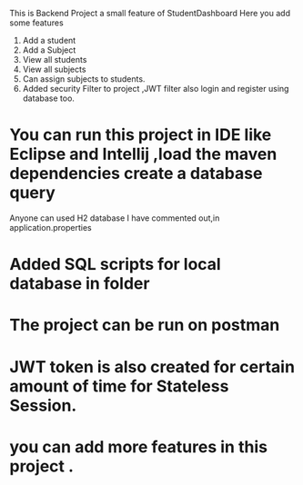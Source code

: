 This is Backend Project a small feature of StudentDashboard Here you add some features
1. Add a student
2. Add a Subject
3. View  all students
4. View all subjects
5. Can assign subjects to students.
6. Added security Filter to project ,JWT filter also login and register using database too.
# You can run this project in IDE like Eclipse and Intellij ,load the maven dependencies create a database query 
Anyone can used H2 database I have commented out,in application.properties
# Added SQL scripts for local database in folder 
# The project can be run on postman 
# JWT token is also created for certain amount of time for Stateless Session.
# you can add more features in this project .
